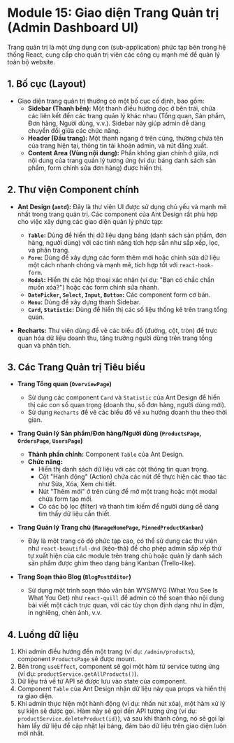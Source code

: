 # Module 15: Giao diện Trang Quản trị (Admin Dashboard UI)

Trang quản trị là một ứng dụng con (sub-application) phức tạp bên trong hệ thống React, cung cấp cho quản trị viên các công cụ mạnh mẽ để quản lý toàn bộ website.

## 1. Bố cục (Layout)

*   Giao diện trang quản trị thường có một bố cục cố định, bao gồm:
    *   **Sidebar (Thanh bên):** Một thanh điều hướng dọc ở bên trái, chứa các liên kết đến các trang quản lý khác nhau (Tổng quan, Sản phẩm, Đơn hàng, Người dùng, v.v.). Sidebar này giúp admin dễ dàng chuyển đổi giữa các chức năng.
    *   **Header (Đầu trang):** Một thanh ngang ở trên cùng, thường chứa tên của trang hiện tại, thông tin tài khoản admin, và nút đăng xuất.
    *   **Content Area (Vùng nội dung):** Phần không gian chính ở giữa, nơi nội dung của trang quản lý tương ứng (ví dụ: bảng danh sách sản phẩm, form chỉnh sửa đơn hàng) được hiển thị.

## 2. Thư viện Component chính

*   **Ant Design (`antd`):** Đây là thư viện UI được sử dụng chủ yếu và mạnh mẽ nhất trong trang quản trị. Các component của Ant Design rất phù hợp cho việc xây dựng các giao diện quản lý phức tạp:
    *   **`Table`:** Dùng để hiển thị dữ liệu dạng bảng (danh sách sản phẩm, đơn hàng, người dùng) với các tính năng tích hợp sẵn như sắp xếp, lọc, và phân trang.
    *   **`Form`:** Dùng để xây dựng các form thêm mới hoặc chỉnh sửa dữ liệu một cách nhanh chóng và mạnh mẽ, tích hợp tốt với `react-hook-form`.
    *   **`Modal`:** Hiển thị các hộp thoại xác nhận (ví dụ: "Bạn có chắc chắn muốn xóa?") hoặc các form chỉnh sửa nhanh.
    *   **`DatePicker`, `Select`, `Input`, `Button`:** Các component form cơ bản.
    *   **`Menu`:** Dùng để xây dựng thanh Sidebar.
    *   **`Card`, `Statistic`:** Dùng để hiển thị các số liệu thống kê trên trang tổng quan.

*   **Recharts:** Thư viện dùng để vẽ các biểu đồ (đường, cột, tròn) để trực quan hóa dữ liệu doanh thu, tăng trưởng người dùng trên trang tổng quan và phân tích.

## 3. Các Trang Quản trị Tiêu biểu

*   **Trang Tổng quan (`OverviewPage`)**
    *   Sử dụng các component `Card` và `Statistic` của Ant Design để hiển thị các con số quan trọng (doanh thu, số đơn hàng, người dùng mới).
    *   Sử dụng `Recharts` để vẽ các biểu đồ về xu hướng doanh thu theo thời gian.

*   **Trang Quản lý Sản phẩm/Đơn hàng/Người dùng (`ProductsPage`, `OrdersPage`, `UsersPage`)**
    *   **Thành phần chính:** Component `Table` của Ant Design.
    *   **Chức năng:**
        *   Hiển thị danh sách dữ liệu với các cột thông tin quan trọng.
        *   Cột "Hành động" (Action) chứa các nút để thực hiện các thao tác như Sửa, Xóa, Xem chi tiết.
        *   Nút "Thêm mới" ở trên cùng để mở một trang hoặc một modal chứa form tạo mới.
        *   Có các bộ lọc (filter) và thanh tìm kiếm để người dùng dễ dàng tìm thấy dữ liệu cần thiết.

*   **Trang Quản lý Trang chủ (`ManageHomePage`, `PinnedProductKanban`)**
    *   Đây là một trang có độ phức tạp cao, có thể sử dụng các thư viện như `react-beautiful-dnd` (kéo-thả) để cho phép admin sắp xếp thứ tự xuất hiện của các module trên trang chủ hoặc quản lý danh sách sản phẩm được ghim theo dạng bảng Kanban (Trello-like).

*   **Trang Soạn thảo Blog (`BlogPostEditor`)**
    *   Sử dụng một trình soạn thảo văn bản WYSIWYG (What You See Is What You Get) như `react-quill` để admin có thể soạn thảo nội dung bài viết một cách trực quan, với các tùy chọn định dạng như in đậm, in nghiêng, chèn ảnh, v.v.

## 4. Luồng dữ liệu

1.  Khi admin điều hướng đến một trang (ví dụ: `/admin/products`), component `ProductsPage` sẽ được mount.
2.  Bên trong `useEffect`, component sẽ gọi một hàm từ service tương ứng (ví dụ: `productService.getAllProducts()`).
3.  Dữ liệu trả về từ API sẽ được lưu vào state của component.
4.  Component `Table` của Ant Design nhận dữ liệu này qua props và hiển thị ra giao diện.
5.  Khi admin thực hiện một hành động (ví dụ: nhấn nút xóa), một hàm xử lý sự kiện sẽ được gọi. Hàm này sẽ gọi đến API tương ứng (ví dụ: `productService.deleteProduct(id)`), và sau khi thành công, nó sẽ gọi lại hàm lấy dữ liệu để cập nhật lại bảng, đảm bảo dữ liệu trên giao diện luôn mới nhất.
